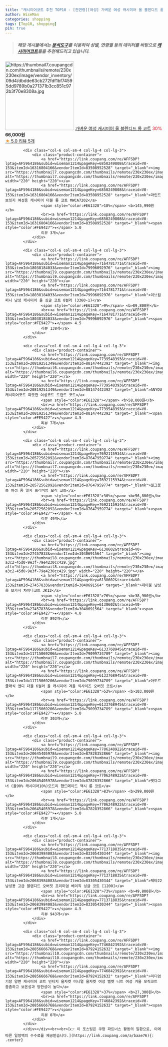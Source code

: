 ```yaml
---
title: "캐시미어코트 추천 TOP10 - [전연령][여성] 가벼운 여성 캐시미어 울 블렌디드 롱 코트"
author: WiseMan
categories: shopping
tags: [Top10, shopping]
pin: true
---
```


> ##### 해당 게시물에서는 [**분석도구**](https://itemscout.io/)를 이용하여 **성별**, **연령별** 등의 데이터를 바탕으로 [**캐시미어코트**](https://link.coupang.com/a/baae76)들을 추천해드리고 있습니다.
<div class="container"><div class="row">
            <div class="col-6 col-sm-4 col-lg-4 col-lg-3">
                <div class="product-container">
                    <a href="https://link.coupang.com/re/AFFSDP?lptag=AF5964186&subid=wiseman1214&pageKey=7740704099&traceid=V0-153&itemId=20825047214&vendorItemId=87893413010" target="_blank"><img src="https://thumbnail7.coupangcdn.com/thumbnails/remote/230x230ex/image/vendor_inventory/09d4/dbdde63cb272fdf1bf74595dd9789b0a271371b3cc851c972b3f70e8308a.jpg" alt="https://thumbnail7.coupangcdn.com/thumbnails/remote/230x230ex/image/vendor_inventory/09d4/dbdde63cb272fdf1bf74595dd9789b0a271371b3cc851c972b3f70e8308a.jpg" width="220" height="220"></a>
                    <a href="https://link.coupang.com/re/AFFSDP?lptag=AF5964186&subid=wiseman1214&pageKey=7740704099&traceid=V0-153&itemId=20825047214&vendorItemId=87893413010" target="_blank">가벼운 여성 캐시미어 울 블렌디드 롱 코트</a>
                    <span style="color:#E61328">30%</span> <b>66,000원</b>
                    <br><a href="https://link.coupang.com/re/AFFSDP?lptag=AF5964186&subid=wiseman1214&pageKey=7740704099&traceid=V0-153&itemId=20825047214&vendorItemId=87893413010" target="_blank"><span style="color:#FE9427">★</span> 5.0
                    리뷰 5개</a>
                </div>
            </div>
            
            <div class="col-6 col-sm-4 col-lg-4 col-lg-3">
                <div class="product-container">
                    <a href="https://link.coupang.com/re/AFFSDP?lptag=AF5964186&subid=wiseman1214&pageKey=6850249808&traceid=V0-153&itemId=16316804166&vendorItemId=83508952528" target="_blank"><img src="https://thumbnail7.coupangcdn.com/thumbnails/remote/230x230ex/image/rs_quotation_api/hsrdyfs8/b86f6276694c46b79e24870aa4a5ff09.jpg" alt="https://thumbnail7.coupangcdn.com/thumbnails/remote/230x230ex/image/rs_quotation_api/hsrdyfs8/b86f6276694c46b79e24870aa4a5ff09.jpg" width="220" height="220"></a>
                    <a href="https://link.coupang.com/re/AFFSDP?lptag=AF5964186&subid=wiseman1214&pageKey=6850249808&traceid=V0-153&itemId=16316804166&vendorItemId=83508952528" target="_blank">마인드브릿지 여성용 캐시미어 더블 롱 코트 MWCA7202</a>
                    <span style="color:#E61328">18%</span> <b>145,990원</b>
                    <br><a href="https://link.coupang.com/re/AFFSDP?lptag=AF5964186&subid=wiseman1214&pageKey=6850249808&traceid=V0-153&itemId=16316804166&vendorItemId=83508952528" target="_blank"><span style="color:#FE9427">★</span> 5.0
                    리뷰 3개</a>
                </div>
            </div>
            
            <div class="col-6 col-sm-4 col-lg-4 col-lg-3">
                <div class="product-container">
                    <a href="https://link.coupang.com/re/AFFSDP?lptag=AF5964186&subid=wiseman1214&pageKey=7164781771&traceid=V0-153&itemId=18038184033&vendorItemId=79996092976" target="_blank"><img src="https://thumbnail9.coupangcdn.com/thumbnails/remote/230x230ex/image/vendor_inventory/aa15/edc8139ad76ac79d000658f288f3926d1c37cf0f4dc2ad9351e0a0d1362e.jpg" alt="https://thumbnail9.coupangcdn.com/thumbnails/remote/230x230ex/image/vendor_inventory/aa15/edc8139ad76ac79d000658f288f3926d1c37cf0f4dc2ad9351e0a0d1362e.jpg" width="220" height="220"></a>
                    <a href="https://link.coupang.com/re/AFFSDP?lptag=AF5964186&subid=wiseman1214&pageKey=7164781771&traceid=V0-153&itemId=18038184033&vendorItemId=79996092976" target="_blank">이브컴퍼니 남성 캐시미어 울 싱글 코트 8컬러 (3360-1)</a>
                    <span style="color:#E61328">9%</span> <b>89,800원</b>
                    <br><a href="https://link.coupang.com/re/AFFSDP?lptag=AF5964186&subid=wiseman1214&pageKey=7164781771&traceid=V0-153&itemId=18038184033&vendorItemId=79996092976" target="_blank"><span style="color:#FE9427">★</span> 4.5
                    리뷰 138개</a>
                </div>
            </div>
            
            <div class="col-6 col-sm-4 col-lg-4 col-lg-3">
                <div class="product-container">
                    <a href="https://link.coupang.com/re/AFFSDP?lptag=AF5964186&subid=wiseman1214&pageKey=7739548393&traceid=V0-153&itemId=20819251349&vendorItemId=88147442392" target="_blank"><img src="https://thumbnail6.coupangcdn.com/thumbnails/remote/230x230ex/image/vendor_inventory/ee50/8e1e6803526f07604974dd2fd2f51df15334ea3fada5a78a9a23aa941a59.jpg" alt="https://thumbnail6.coupangcdn.com/thumbnails/remote/230x230ex/image/vendor_inventory/ee50/8e1e6803526f07604974dd2fd2f51df15334ea3fada5a78a9a23aa941a59.jpg" width="220" height="220"></a>
                    <a href="https://link.coupang.com/re/AFFSDP?lptag=AF5964186&subid=wiseman1214&pageKey=7739548393&traceid=V0-153&itemId=20819251349&vendorItemId=88147442392" target="_blank">ANYOU 캐시미어코트 따뜻한 여성코트 트랜드 코트</a>
                    <span style="color:#E61328"></span> <b>58,000원</b>
                    <br><a href="https://link.coupang.com/re/AFFSDP?lptag=AF5964186&subid=wiseman1214&pageKey=7739548393&traceid=V0-153&itemId=20819251349&vendorItemId=88147442392" target="_blank"><span style="color:#FE9427">★</span> 4.5
                    리뷰 7개</a>
                </div>
            </div>
            
            <div class="col-6 col-sm-4 col-lg-4 col-lg-3">
                <div class="product-container">
                    <a href="https://link.coupang.com/re/AFFSDP?lptag=AF5964186&subid=wiseman1214&pageKey=7692115934&traceid=V0-153&itemId=20572562092&vendorItemId=87647959774" target="_blank"><img src="https://thumbnail7.coupangcdn.com/thumbnails/remote/230x230ex/image/vendor_inventory/cac4/f54c81ece4a4b64d2086d81efcf7087375475fa6cf9d487a68fa62a8cbb6.jpg" alt="https://thumbnail7.coupangcdn.com/thumbnails/remote/230x230ex/image/vendor_inventory/cac4/f54c81ece4a4b64d2086d81efcf7087375475fa6cf9d487a68fa62a8cbb6.jpg" width="220" height="220"></a>
                    <a href="https://link.coupang.com/re/AFFSDP?lptag=AF5964186&subid=wiseman1214&pageKey=7692115934&traceid=V0-153&itemId=20572562092&vendorItemId=87647959774" target="_blank">밀크봉봉 여성 롱 일자 프리미엄 모직 코트</a>
                    <span style="color:#E61328">30%</span> <b>56,800원</b>
                    <br><a href="https://link.coupang.com/re/AFFSDP?lptag=AF5964186&subid=wiseman1214&pageKey=7692115934&traceid=V0-153&itemId=20572562092&vendorItemId=87647959774" target="_blank"><span style="color:#FE9427">★</span> 4.0
                    리뷰 49개</a>
                </div>
            </div>
            
            <div class="col-6 col-sm-4 col-lg-4 col-lg-3">
                <div class="product-container">
                    <a href="https://link.coupang.com/re/AFFSDP?lptag=AF5964186&subid=wiseman1214&pageKey=6138602&traceid=V0-153&itemId=27457833&vendorItemId=3040691564" target="_blank"><img src="https://thumbnail8.coupangcdn.com/thumbnails/remote/230x230ex/image/product/image/vendoritem/2017/10/24/3040691562/f1ffa770-a3c2-45d0-9e3f-79e4230cc429.jpg" alt="https://thumbnail8.coupangcdn.com/thumbnails/remote/230x230ex/image/product/image/vendoritem/2017/10/24/3040691562/f1ffa770-a3c2-45d0-9e3f-79e4230cc429.jpg" width="220" height="220"></a>
                    <a href="https://link.coupang.com/re/AFFSDP?lptag=AF5964186&subid=wiseman1214&pageKey=6138602&traceid=V0-153&itemId=27457833&vendorItemId=3040691564" target="_blank">제이붐 남성용 보카시 차이나코트 JK12</a>
                    <span style="color:#E61328">76%</span> <b>38,900원</b>
                    <br><a href="https://link.coupang.com/re/AFFSDP?lptag=AF5964186&subid=wiseman1214&pageKey=6138602&traceid=V0-153&itemId=27457833&vendorItemId=3040691564" target="_blank"><span style="color:#FE9427">★</span> 4.0
                    리뷰 892개</a>
                </div>
            </div>
            
            <div class="col-6 col-sm-4 col-lg-4 col-lg-3">
                <div class="product-container">
                    <a href="https://link.coupang.com/re/AFFSDP?lptag=AF5964186&subid=wiseman1214&pageKey=6133768945&traceid=V0-153&itemId=11715069206&vendorItemId=79099734789" target="_blank"><img src="https://thumbnail7.coupangcdn.com/thumbnails/remote/230x230ex/image/vendor_inventory/688b/e63fc11e2f779aaba1ebc4c48ce4c2a2205a6ab163df26b4396da8cc5a23.jpg" alt="https://thumbnail7.coupangcdn.com/thumbnails/remote/230x230ex/image/vendor_inventory/688b/e63fc11e2f779aaba1ebc4c48ce4c2a2205a6ab163df26b4396da8cc5a23.jpg" width="220" height="220"></a>
                    <a href="https://link.coupang.com/re/AFFSDP?lptag=AF5964186&subid=wiseman1214&pageKey=6133768945&traceid=V0-153&itemId=11715069206&vendorItemId=79099734789" target="_blank">아도르클래식 앤디 더블 6컬러 울 캐시미어 겨울 빅사이즈 오버핏 코트</a>
                    <span style="color:#E61328">52%</span> <b>103,000원</b>
                    <br><a href="https://link.coupang.com/re/AFFSDP?lptag=AF5964186&subid=wiseman1214&pageKey=6133768945&traceid=V0-153&itemId=11715069206&vendorItemId=79099734789" target="_blank"><span style="color:#FE9427">★</span> 5.0
                    리뷰 303개</a>
                </div>
            </div>
            
            <div class="col-6 col-sm-4 col-lg-4 col-lg-3">
                <div class="product-container">
                    <a href="https://link.coupang.com/re/AFFSDP?lptag=AF5964186&subid=wiseman1214&pageKey=7706248922&traceid=V0-153&itemId=20645405978&vendorItemId=87828352866" target="_blank"><img src="https://thumbnail9.coupangcdn.com/thumbnails/remote/230x230ex/image/vendor_inventory/47ea/55e4aecfbb1922212cd0d3eb4821f96a37362a460f4e6e57b79dff8d4287.jpg" alt="https://thumbnail9.coupangcdn.com/thumbnails/remote/230x230ex/image/vendor_inventory/47ea/55e4aecfbb1922212cd0d3eb4821f96a37362a460f4e6e57b79dff8d4287.jpg" width="220" height="220"></a>
                    <a href="https://link.coupang.com/re/AFFSDP?lptag=AF5964186&subid=wiseman1214&pageKey=7706248922&traceid=V0-153&itemId=20645405978&vendorItemId=87828352866" target="_blank">떳다그녀 (울90% 캐시미어10%)모드리 핸드메이드 맥시 롱 코트</a>
                    <span style="color:#E61328">83%</span> <b>299,000원</b>
                    <br><a href="https://link.coupang.com/re/AFFSDP?lptag=AF5964186&subid=wiseman1214&pageKey=7706248922&traceid=V0-153&itemId=20645405978&vendorItemId=87828352866" target="_blank"><span style="color:#FE9427">★</span> 5.0
                    리뷰 1개</a>
                </div>
            </div>
            
            <div class="col-6 col-sm-4 col-lg-4 col-lg-3">
                <div class="product-container">
                    <a href="https://link.coupang.com/re/AFFSDP?lptag=AF5964186&subid=wiseman1214&pageKey=7713718835&traceid=V0-153&itemId=20683984083&vendorItemId=83305430344" target="_blank"><img src="https://thumbnail8.coupangcdn.com/thumbnails/remote/230x230ex/image/vendor_inventory/71c6/b288e250f2fa173b8c55afda12b3b0c089dec74846883f7bf6157bf9d944.jpg" alt="https://thumbnail8.coupangcdn.com/thumbnails/remote/230x230ex/image/vendor_inventory/71c6/b288e250f2fa173b8c55afda12b3b0c089dec74846883f7bf6157bf9d944.jpg" width="220" height="220"></a>
                    <a href="https://link.coupang.com/re/AFFSDP?lptag=AF5964186&subid=wiseman1214&pageKey=7713718835&traceid=V0-153&itemId=20683984083&vendorItemId=83305430344" target="_blank">제타22 남성용 고급 블렌디드 오버핏 프리미엄 베이직 싱글 코트 [1200]</a>
                    <span style="color:#E61328">73%</span> <b>49,800원</b>
                    <br><a href="https://link.coupang.com/re/AFFSDP?lptag=AF5964186&subid=wiseman1214&pageKey=7713718835&traceid=V0-153&itemId=20683984083&vendorItemId=83305430344" target="_blank"><span style="color:#FE9427">★</span> 4.5
                    리뷰 943개</a>
                </div>
            </div>
            
            <div class="col-6 col-sm-4 col-lg-4 col-lg-3">
                <div class="product-container">
                    <a href="https://link.coupang.com/re/AFFSDP?lptag=AF5964186&subid=wiseman1214&pageKey=7746842392&traceid=V0-153&itemId=20856666768&vendorItemId=87924152632" target="_blank"><img src="https://thumbnail10.coupangcdn.com/thumbnails/remote/230x230ex/image/vendor_inventory/a3e5/4d172a5d33cc4c1f91cd8a849ba2ca6995595f5791eac1c59ad25599797d.jpg" alt="https://thumbnail10.coupangcdn.com/thumbnails/remote/230x230ex/image/vendor_inventory/a3e5/4d172a5d33cc4c1f91cd8a849ba2ca6995595f5791eac1c59ad25599797d.jpg" width="220" height="220"></a>
                    <a href="https://link.coupang.com/re/AFFSDP?lptag=AF5964186&subid=wiseman1214&pageKey=7746842392&traceid=V0-153&itemId=20856666768&vendorItemId=87924152632" target="_blank">미디엄 기장 양면 캐시미어 코트 빈티지 울자켓 미니멀 울자켓 여성 벨벳 니트 여성 겨울 모직코트 촘촘하고 보온성과 방한성이 높다</a>
                    <span style="color:#E61328">37%</span> <b>27,300원</b>
                    <br><a href="https://link.coupang.com/re/AFFSDP?lptag=AF5964186&subid=wiseman1214&pageKey=7746842392&traceid=V0-153&itemId=20856666768&vendorItemId=87924152632" target="_blank"><span style="color:#FE9427">★</span> 
                    리뷰 0개</a>
                </div>
            </div>
            </div></div><br><br>[👉 이 포스팅은 쿠팡 파트너스 활동의 일환으로, 이에 따른 일정액의 수수료를 제공받습니다.](https://link.coupang.com/a/baae76){: .center}